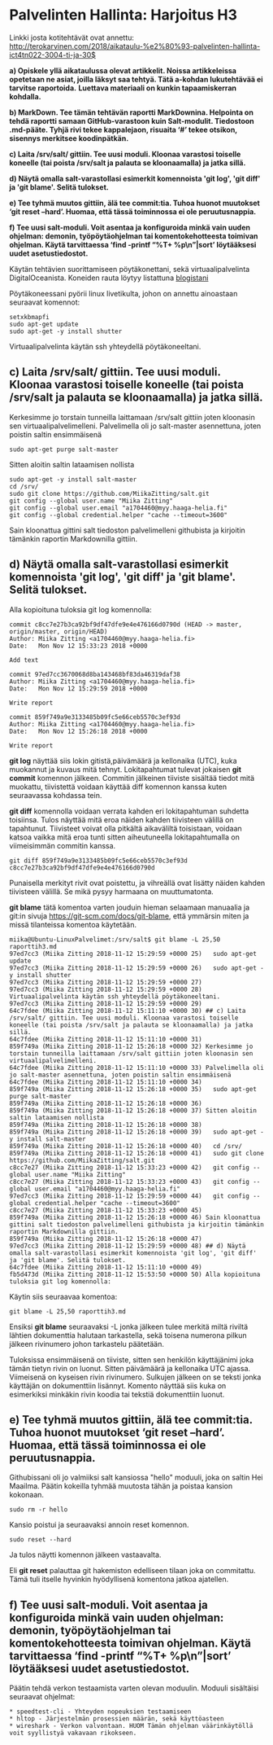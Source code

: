 # Palvelinten Hallinta: Harjoitus H3

Linkki josta kotitehtävät ovat annettu: http://terokarvinen.com/2018/aikataulu-%e2%80%93-palvelinten-hallinta-ict4tn022-3004-ti-ja-30$

**a) Opiskele yllä aikataulussa olevat artikkelit. Noissa artikkeleissa opetetaan ne asiat, joilla läksyt saa tehtyä. Tätä a-kohdan lukutehtävää ei tarvitse raportoida.** 
**Luettava materiaali on kunkin tapaamiskerran kohdalla.**

**b) MarkDown. Tee tämän tehtävän raportti MarkDownina. Helpointa on tehdä raportti samaan GitHub-varastoon kuin Salt-modulit. Tiedostoon .md-pääte.
Tyhjä rivi tekee kappalejaon, risuaita ‘#’ tekee otsikon, sisennys merkitsee koodinpätkän.**

**c) Laita /srv/salt/ gittiin. Tee uusi moduli. Kloonaa varastosi toiselle koneelle (tai poista /srv/salt ja palauta se kloonaamalla) ja jatka sillä.**

**d) Näytä omalla salt-varastollasi esimerkit komennoista 'git log', 'git diff' ja 'git blame'. Selitä tulokset.**

**e) Tee tyhmä muutos gittiin, älä tee commit:tia. Tuhoa huonot muutokset ‘git reset –hard’. Huomaa, että tässä toiminnossa ei ole peruutusnappia.**

**f) Tee uusi salt-moduli. Voit asentaa ja konfiguroida minkä vain uuden ohjelman: demonin, työpöytäohjelman tai komentokehotteesta toimivan ohjelman.
Käytä tarvittaessa ‘find -printf “%T+ %p\n”|sort’ löytääksesi uudet asetustiedostot.**

Käytän tehtävien suorittamiseen pöytäkonettani, sekä virtuaalipalvelinta DigitalOceanista. Koneiden rauta löytyy listattuna [blogistani](https://miikazitting.wordpress.com/2018/10/30/palvelinten-hallinta-viikko-1/)

Pöytäkoneessani pyörii linux livetikulta, johon on annettu ainoastaan seuraavat komennot:

	setxkbmapfi
	sudo apt-get update
	sudo apt-get -y install shutter

Virtuaalipalvelinta käytän ssh yhteydellä pöytäkoneeltani.

## c) Laita /srv/salt/ gittiin. Tee uusi moduli. Kloonaa varastosi toiselle koneelle (tai poista /srv/salt ja palauta se kloonaamalla) ja jatka sillä.

Kerkesimme jo torstain tunneilla laittamaan /srv/salt gittiin joten kloonasin sen virtuaalipalvelimelleni.
Palvelimella oli jo salt-master asennettuna, joten poistin saltin ensimmäisenä
	
	sudo apt-get purge salt-master 

Sitten aloitin saltin lataamisen nollista

	sudo apt-get -y install salt-master
	cd /srv/
	sudo git clone https://github.com/MiikaZitting/salt.git
	git config --global user.name "Miika Zitting"
	git config --global user.email "a1704460@myy.haaga-helia.fi"
	git config --global credential.helper "cache --timeout=3600"
	
Sain kloonattua gittini salt tiedoston palvelimelleni githubista ja kirjoitin tämänkin raportin Markdownilla gittiin.

## d) Näytä omalla salt-varastollasi esimerkit komennoista 'git log', 'git diff' ja 'git blame'. Selitä tulokset.

Alla kopioituna tuloksia git log komennolla: 

	commit c8cc7e27b3ca92bf9df47dfe9e4e476166d0790d (HEAD -> master, origin/master, origin/HEAD)
	Author: Miika Zitting <a1704460@myy.haaga-helia.fi>
	Date:   Mon Nov 12 15:33:23 2018 +0000

	Add text

	commit 97ed7cc3670068d8ba143468bf83da46319daf38
	Author: Miika Zitting <a1704460@myy.haaga-helia.fi>
	Date:   Mon Nov 12 15:29:59 2018 +0000

	Write report

	commit 859f749a9e3133485b09fc5e66ceb5570c3ef93d
	Author: Miika Zitting <a1704460@myy.haaga-helia.fi>
	Date:   Mon Nov 12 15:26:18 2018 +0000

	Write report

**git log** näyttää siis lokin gitistä,päivämäärä ja kellonaika (UTC), kuka muokannut ja kuvaus mitä tehnyt.
Lokitapahtumat tulevat jokaisen **git commit** komennon jälkeen. 
Commitin jälkeinen tiiviste sisältää tiedot mitä muokattu, tiivistettä voidaan käyttää diff komennon kanssa kuten seuraavassa kohdassa tein.

**git diff** komennolla voidaan verrata kahden eri lokitapahtuman suhdetta toisiinsa. Tulos näyttää mitä eroa näiden kahden tiivisteen välillä on tapahtunut.
Tiivisteet voivat olla pitkältä aikaväliltä toisistaan, voidaan katsoa vaikka mitä eroa tunti sitten aiheutuneella lokitapahtumalla on viimeisimmän commitin kanssa. 

	git diff 859f749a9e3133485b09fc5e66ceb5570c3ef93d c8cc7e27b3ca92bf9df47dfe9e4e476166d0790d

Punaisella merkityt rivit ovat poistettu, ja vihreällä ovat lisätty näiden kahden tiivisteen välillä. Se mikä pysyy harmaana
on muuttumatonta.

**git blame** tätä komentoa varten jouduin hieman selaamaan manuaalia ja git:in sivuja https://git-scm.com/docs/git-blame, 
että ymmärsin miten ja missä tilanteissa komentoa käytetään. 

	miika@Ubuntu-LinuxPalvelimet:/srv/salt$ git blame -L 25,50 raporttih3.md
	97ed7cc3 (Miika Zitting 2018-11-12 15:29:59 +0000 25)   sudo apt-get update
	97ed7cc3 (Miika Zitting 2018-11-12 15:29:59 +0000 26)   sudo apt-get -y install shutter
	97ed7cc3 (Miika Zitting 2018-11-12 15:29:59 +0000 27) 
	97ed7cc3 (Miika Zitting 2018-11-12 15:29:59 +0000 28) Virtuaalipalvelinta käytän ssh yhteydellä pöytäkoneeltani.
	97ed7cc3 (Miika Zitting 2018-11-12 15:29:59 +0000 29) 
	64c7fdee (Miika Zitting 2018-11-12 15:11:10 +0000 30) ## c) Laita /srv/salt/ gittiin. Tee uusi moduli. Kloonaa varastosi toiselle koneelle (tai poista /srv/salt ja palauta se kloonaamalla) ja jatka sillä.
	64c7fdee (Miika Zitting 2018-11-12 15:11:10 +0000 31) 
	859f749a (Miika Zitting 2018-11-12 15:26:18 +0000 32) Kerkesimme jo torstain tunneilla laittamaan /srv/salt gittiin joten kloonasin sen virtuaalipalvelimelleni.
	64c7fdee (Miika Zitting 2018-11-12 15:11:10 +0000 33) Palvelimella oli jo salt-master asennettuna, joten poistin saltin ensimmäisenä
	64c7fdee (Miika Zitting 2018-11-12 15:11:10 +0000 34)   
	859f749a (Miika Zitting 2018-11-12 15:26:18 +0000 35)   sudo apt-get purge salt-master 
	859f749a (Miika Zitting 2018-11-12 15:26:18 +0000 36) 
	859f749a (Miika Zitting 2018-11-12 15:26:18 +0000 37) Sitten aloitin saltin lataamisen nollista
	859f749a (Miika Zitting 2018-11-12 15:26:18 +0000 38) 
	859f749a (Miika Zitting 2018-11-12 15:26:18 +0000 39)   sudo apt-get -y install salt-master
	859f749a (Miika Zitting 2018-11-12 15:26:18 +0000 40)   cd /srv/
	859f749a (Miika Zitting 2018-11-12 15:26:18 +0000 41)   sudo git clone https://github.com/MiikaZitting/salt.git
	c8cc7e27 (Miika Zitting 2018-11-12 15:33:23 +0000 42)   git config --global user.name "Miika Zitting"
	c8cc7e27 (Miika Zitting 2018-11-12 15:33:23 +0000 43)   git config --global user.email "a1704460@myy.haaga-helia.fi"
	97ed7cc3 (Miika Zitting 2018-11-12 15:29:59 +0000 44)   git config --global credential.helper "cache --timeout=3600"
	c8cc7e27 (Miika Zitting 2018-11-12 15:33:23 +0000 45)   
	859f749a (Miika Zitting 2018-11-12 15:26:18 +0000 46) Sain kloonattua gittini salt tiedoston palvelimelleni githubista ja kirjoitin tämänkin raportin Markdownilla gittiin.
	859f749a (Miika Zitting 2018-11-12 15:26:18 +0000 47) 
	97ed7cc3 (Miika Zitting 2018-11-12 15:29:59 +0000 48) ## d) Näytä omalla salt-varastollasi esimerkit komennoista 'git log', 'git diff' ja 'git blame'. Selitä tulokset.
	64c7fdee (Miika Zitting 2018-11-12 15:11:10 +0000 49) 
	fb5d473d (Miika Zitting 2018-11-12 15:53:50 +0000 50) Alla kopioituna tuloksia git log komennolla: 

Käytin siis seuraavaa komentoa:

	git blame -L 25,50 raporttih3.md

Ensiksi **git blame** seuraavaksi -L jonka jälkeen tulee merkitä miltä riviltä lähtien dokumenttia halutaan tarkastella,
sekä toisena numerona pilkun jälkeen rivinumero johon tarkastelu päätetään. 

Tuloksissa ensimmäisenä on tiiviste, sitten sen henkilön käyttäjänimi joka tämän tietyn rivin on luonut. Sitten päivämäärä ja kellonaika UTC ajassa.
Viimeisenä on kyseisen rivin rivinumero. Sulkujen jälkeen on se teksti jonka käyttäjän on dokumenttiin lisännyt. 
Komento näyttää siis kuka on esimerkiksi minkäkin rivin koodia tai tekstiä dokumenttiin luonut.

## e) Tee tyhmä muutos gittiin, älä tee commit:tia. Tuhoa huonot muutokset ‘git reset –hard’. Huomaa, että tässä toiminnossa ei ole peruutusnappia.


Githubissani oli jo valmiiksi salt kansiossa "hello" moduuli, joka on saltin Hei Maailma. Päätin kokeilla tyhmää muutosta tähän ja poistaa kansion kokonaan.

	sudo rm -r hello

Kansio poistui ja seuraavaksi annoin reset komennon.

	sudo reset --hard 

Ja tulos näytti komennon jälkeen vastaavalta.


Eli **git reset** palauttaa git hakemiston edelliseen tilaan joka on commitattu. Tämä tuli itselle hyvinkin hyödyllisenä komentona jatkoa ajatellen.

## f) Tee uusi salt-moduli. Voit asentaa ja konfiguroida minkä vain uuden ohjelman: demonin, työpöytäohjelman tai komentokehotteesta toimivan ohjelman. Käytä tarvittaessa ‘find -printf “%T+ %p\n”|sort’ löytääksesi uudet asetustiedostot.

Päätin tehdä verkon testaamista varten olevan moduulin.
Moduuli sisältäisi seuraavat ohjelmat:
	
	* speedtest-cli - Yhteyden nopeuksien testaamiseen
	* hltop - Järjestelmän prosessien määrän, sekä käyttöasteen
	* wireshark - Verkon valvontaan. HUOM Tämän ohjelman väärinkäytöllä voit syyllistyä vakavaan rikokseen.

